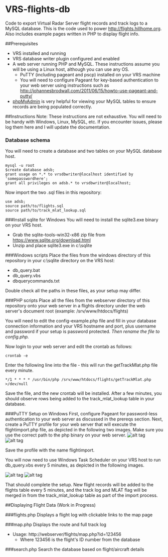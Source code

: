 # VRS-flights-db
Code to export Virtual Radar Server flight records and track logs to a MySQL database.  This is the code used to power http://flights.hillhome.org.
Also includes example pages written in PHP to display flight info.

##Prerequisites
- VRS installed and running
- VRS database writer plugin configured and enabled
- A web server running PHP and MySQL. These instructions assume you will be using a Linux host, although you can use any OS.
  - PuTTY (including pageant and pscp) installed on your VRS machine
  - You will need to configure Pageant for key-based authentication to your web server using instructions such as http://johannesbrodwall.com/2011/06/15/howto-use-pageant-and-putty/
- [phpMyAdmin](https://www.phpmyadmin.net) is very helpful for viewing your MySQL tables to ensure records are being populated correctly.

##Instructions
Note: These instructions are not exhaustive.  You will need to be handy with Windows, Linux, MySQL, etc.  If you encounter issues, please log them here and I will update the documentation.

### Database schema
You will need to create a database and two tables on your MySQL database host.

```
mysql -u root
$create database adsb;
grant usage on *.* to vrsdbwriter@localhost identified by 'somepasswordhere';
grant all privileges on adsb.* to vrsdbwriter@localhost;
```

Now import the two .sql files in this repository:
```
use adsb;
source path/to/flights.sql
source path/to/track_mlat_lookup.sql
```

###Install sqlite for Windows
You will need to install the sqlite3.exe binary on your VRS host.
- Grab the sqlite-tools-win32-x86 zip file from https://www.sqlite.org/download.html
- Unzip and place sqlite3.exe in c:\sqlite

###Windows scripts
Place the files from the windows directory of this repository in your c:\sqlite directory on the VRS host:
- db_query.bat
- db_query.vbs
- dbquerycommands.txt

Double check all the paths in these files, as your setup may differ.

###PHP scripts
Place all the files from the webserver directory of this repository onto your web server in a flights directory under the web server's document root (example: /srv/www/htdocs/flights)

You will need to edit the config-example.php file and fill in your database connection information and your VRS hostname and port, plus username and password if your setup is password protected.  *Then rename the file to config.php.*

Now login to your web server and edit the crontab as follows:
```
crontab -e
```
Enter the following line into the file - this will run the getTrackMlat.php file every minute.
```
*/1 * * * * /usr/bin/php /srv/www/htdocs/flights/getTrackMlat.php >/dev/null
```
Save the file, and the new crontab will be installed.  After a few minutes, you should observe rows being added to the track_mlat_lookup table in your database.

###PuTTY Setup on Windows
First, configure Pageant for password-less authentication to your web server as discussed in the prereqs section.
Next, create a PuTTY profile for your web server that will execute the flightimport.php file, as depicted in the following two images.  Make sure you use the correct path to the php binary on your web server.
![alt tag](https://raw.github.com/ProHill/VRS-flights-db/master/images/putty1.png)
![alt tag](https://raw.github.com/ProHill/VRS-flights-db/master/images/putty2.png)

Save the profile with the name flightimport.

You will now need to use Windows Task Scheduler on your VRS host to run db_query.vbs every 5 minutes, as depicted in the following images.

![alt tag](https://raw.github.com/ProHill/VRS-flights-db/master/images/wintask1.png)
![alt tag](https://raw.github.com/ProHill/VRS-flights-db/master/images/wintask2.png)

That should complete the setup.  New flight records will be added to the flights table every 5 minutes, and the track log and MLAT flag will be merged in from the track_mlat_lookup table as part of the import process.

##Displaying Flight Data
(Work in Progress)

###flights.php
Displays a flight log with clickable links to the map page

###map.php
Displays the route and full track log
- Usage: http://webserver/flights/map.php?id=123456
  - Where 123456 is the flight's ID number from the database

###search.php
Search the database based on flight/aircraft details
